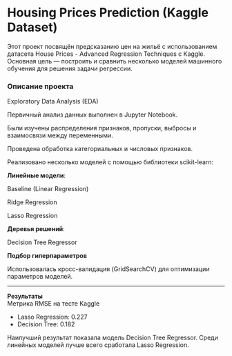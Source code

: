# Housing Prices Prediction (Kaggle Dataset)

Этот проект посвящён предсказанию цен на жильё с использованием датасета House Prices - Advanced Regression Techniques
 с Kaggle.
Основная цель — построить и сравнить несколько моделей машинного обучения для решения задачи регрессии.

### Описание проекта

Exploratory Data Analysis (EDA)

Первичный анализ данных выполнен в Jupyter Notebook.

Были изучены распределения признаков, пропуски, выбросы и взаимосвязи между переменными.

Проведена обработка категориальных и числовых признаков.

Реализовано несколько моделей с помощью библиотеки scikit-learn:

**Линейные модели**:

Baseline (Linear Regression)

Ridge Regression

Lasso Regression

**Деревья решений**:

Decision Tree Regressor

**Подбор гиперпараметров**

Использовалась кросс-валидация (GridSearchCV) для оптимизации параметров моделей.

---

**Результаты**  
Метрика RMSE на тесте Kaggle
- Lasso Regression: 0.227
- Decision Tree: 0.182

Наилучший результат показала модель Decision Tree Regressor.
Среди линейных моделей лучше всего сработала Lasso Regression.